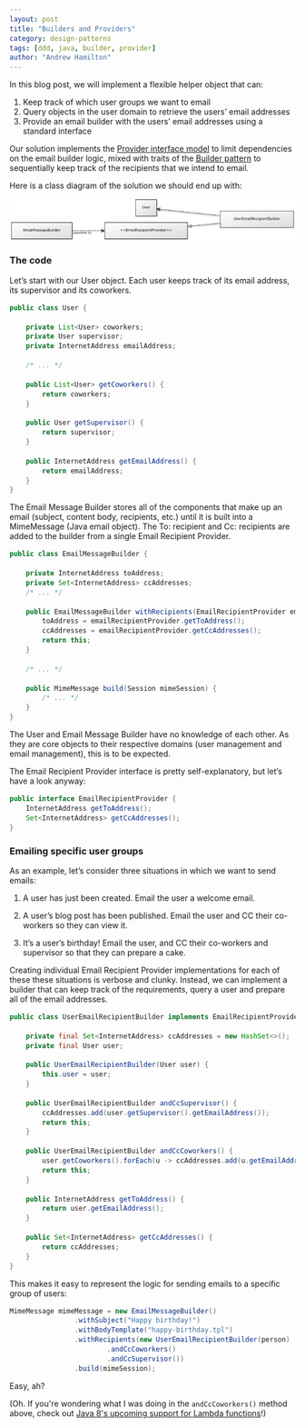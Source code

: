 ```yaml
---
layout: post
title: "Builders and Providers"
category: design-patterns
tags: [ddd, java, builder, provider]
author: "Andrew Hamilton"
---
```


In this blog post, we will implement a flexible helper object that can:

  1. Keep track of which user groups we want to email
  2. Query objects in the user domain to retrieve the users’ email addresses
  3. Provide an email builder with the users’ email addresses using a standard interface

Our solution implements the [Provider interface model](http://en.wikipedia.org/wiki/Provider_model) to limit dependencies on the email builder logic, mixed with traits of the [Builder pattern](http://en.wikipedia.org/wiki/Builder_pattern) to sequentially keep track of the recipients that we intend to email.

<!--end excerpt-->

Here is a class diagram of the solution we should end up with:

![class diagram](/assets/images/2013-12-07-builders-and-providers/class-diagram.png "Class diagram of EmailBuilder, EmailRecipientProvider, UserEmailRecipientBuilder and User.")

### The code

Let’s start with our User object. Each user keeps track of its email address, its supervisor and its coworkers.

```java
public class User {

    private List<User> coworkers;
    private User supervisor;
    private InternetAddress emailAddress;

    /* ... */

    public List<User> getCoworkers() {
        return coworkers;
    }

    public User getSupervisor() {
        return supervisor;
    }

    public InternetAddress getEmailAddress() {
        return emailAddress;
    }
}
```

The Email Message Builder stores all of the components that make up an email (subject, content body, recipients, etc.) until it is built into a MimeMessage (Java email object). The To: recipient and Cc: recipients are added to the builder from a single Email Recipient Provider.

```java
public class EmailMessageBuilder {

    private InternetAddress toAddress;
    private Set<InternetAddress> ccAddresses;
    /* ... */

    public EmailMessageBuilder withRecipients(EmailRecipientProvider emailRecipientProvider) {
        toAddress = emailRecipientProvider.getToAddress();
        ccAddresses = emailRecipientProvider.getCcAddresses();
        return this;
    }

    /* ... */

    public MimeMessage build(Session mimeSession) {
        /* ... */
    }
}
```

The User and Email Message Builder have no knowledge of each other. As they are core objects to their respective domains (user management and email management), this is to be expected.

The Email Recipient Provider interface is pretty self-explanatory, but let’s have a look anyway:

```java
public interface EmailRecipientProvider {
    InternetAddress getToAddress();
    Set<InternetAddress> getCcAddresses();
}
```

### Emailing specific user groups

As an example, let’s consider three situations in which we want to send emails:


  1. A user has just been created. Email the user a welcome email.

  2. A user’s blog post has been published. Email the user and CC their co-workers so they can view it.
  3. It’s a user’s birthday! Email the user, and CC their co-workers and supervisor so that they can prepare a cake.

Creating individual Email Recipient Provider implementations for each of these these situations is verbose and clunky. Instead, we can implement a builder that can keep track of the requirements, query a user and prepare all of the email addresses.

```java
public class UserEmailRecipientBuilder implements EmailRecipientProvider {

    private final Set<InternetAddress> ccAddresses = new HashSet<>();
    private final User user;

    public UserEmailRecipientBuilder(User user) {
        this.user = user;
    }

    public UserEmailRecipientBuilder andCcSupervisor() {
        ccAddresses.add(user.getSupervisor().getEmailAddress());
        return this;
    }

    public UserEmailRecipientBuilder andCcCoworkers() {
        user.getCoworkers().forEach(u -> ccAddresses.add(u.getEmailAddress()));
        return this;
    }

    public InternetAddress getToAddress() {
        return user.getEmailAddress();
    }

    public Set<InternetAddress> getCcAddresses() {
        return ccAddresses;
    }
}
```

This makes it easy to represent the logic for sending emails to a specific group of users:

```java
MimeMessage mimeMessage = new EmailMessageBuilder()
                .withSubject("Happy birthday!")
                .withBodyTemplate("happy-birthday.tpl")
                .withRecipients(new UserEmailRecipientBuilder(person)
                        .andCcCoworkers()
                        .andCcSupervisor())
                .build(mimeSession);
```
Easy, ah?

(Oh. If you're wondering what I was doing in the `andCcCoworkers()` method above, check out [Java 8's upcoming support for Lambda functions](http://docs.oracle.com/javase/tutorial/java/javaOO/lambdaexpressions.html)!)
